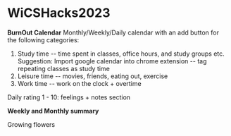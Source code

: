 # WiCSHacks2023

**BurnOut Calendar**
Monthly/Weekly/Daily calendar with an add button for the following categories:  

1. Study time -- time spent in classes, office hours, and study groups etc.  
    Suggestion: Import google calendar into chrome extension -- tag repeating classes as study time
2. Leisure time -- movies, friends, eating out, exercise  
3. Work time -- work on the clock + overtime  

Daily rating 1 - 10: feelings + notes section  

**Weekly and Monthly summary**  

Growing flowers  
